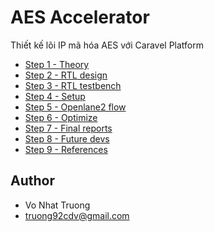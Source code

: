 # AES Accelerator

Thiết kế lõi IP mã hóa AES với Caravel Platform

* [Step 1 - Theory](01_theory.md)
* [Step 2 - RTL design](02_rtl_design.md)
* [Step 3 - RTL testbench](03_rtl_testbench.md)
* [Step 4 - Setup](04_setup.md)
* [Step 5 - Openlane2 flow](05_openlane2_flơw.md)
* [Step 6 - Optimize](06_optimize.md)
* [Step 7 - Final reports](07_final_reports.md)
* [Step 8 - Future devs](08_future_devs.md)
* [Step 9 - References](09_references.md)

## Author
* Vo Nhat Truong
* truong92cdv@gmail.com
